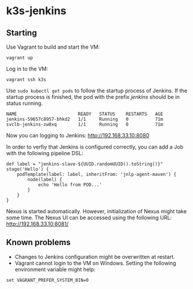 # k3s-jenkins
## Starting
Use Vagrant to build and start the VM:
```
vagrant up
```
Log in to the VM:
```
vagrant ssh k3s
```
Use `sudo kubectl get pods` to follow the startup process of Jenkins. If the startup process is finished, the pod with the prefix _jenkins_ should be in status running.
```
NAME                       READY   STATUS    RESTARTS   AGE
jenkins-59657c8957-bhkd2   1/1     Running   0          71m
svclb-jenkins-zw8xq        1/1     Running   0          71m
```
Now you can logging to Jenkins: http://192.168.33.10:8080

In order to verfiy that Jenkins is configured correctly, you can add a Job with the following pipeline DSL:
```
def label = "jenkins-slave-${UUID.randomUUID().toString()}"
stage('Hello') {
    podTemplate(label: label, inheritFrom: 'jnlp-agent-maven') {
        node(label) {
            echo 'Hello from POD...'
        }
    }
}
```
Nexus is started automatically. However, initialization of Nexus might take some time. The Nexus UI can be accessed using the following URL:
http://192.168.33.10:8081/

## Known problems
* Changes to Jenkins configuration might be overwritten at restart.
* Vagrant cannot login to the VM on Windows. Setting the following environment variable might help:
```
set VAGRANT_PREFER_SYSTEM_BIN=0
```

